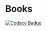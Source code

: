 # Books
[![Codacy Badge](https://api.codacy.com/project/badge/Grade/012a322a86754dfe847f53e2f317b6bd)](https://app.codacy.com/manual/leader228228/Books?utm_source=github.com&utm_medium=referral&utm_content=leader228228/Books&utm_campaign=Badge_Grade_Dashboard)